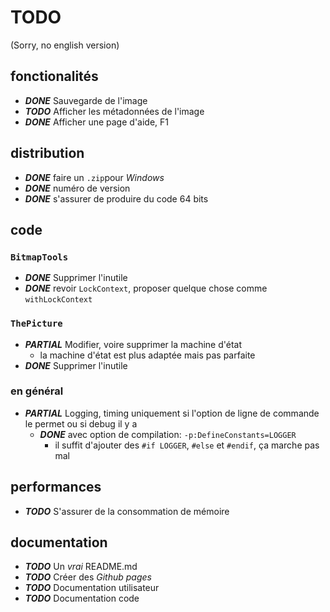﻿# TODO

(Sorry, no english version)

## fonctionalités
- ***DONE*** Sauvegarde de l'image
- ***TODO*** Afficher les métadonnées de l'image
- ***DONE*** Afficher une page d'aide, F1

## distribution
- ***DONE*** faire un `.zip`pour *Windows*
- ***DONE*** numéro de version
- ***DONE*** s'assurer de produire du code 64 bits

## code

### `BitmapTools`
- ***DONE*** Supprimer l'inutile
- ***DONE*** revoir `LockContext`, proposer quelque chose comme `withLockContext`

### `ThePicture`
- ***PARTIAL*** Modifier, voire supprimer la machine d'état
  - la machine d'état est plus adaptée mais pas parfaite
- ***DONE*** Supprimer l'inutile

### en général
- ***PARTIAL*** Logging, timing uniquement si l'option de ligne de commande le permet ou si debug il y a
  - ***DONE*** avec option de compilation: `-p:DefineConstants=LOGGER`
    - il suffit d'ajouter des `#if LOGGER`, `#else` et `#endif`, ça marche pas mal

## performances
- ***TODO*** S'assurer de la consommation de mémoire

## documentation
- ***TODO*** Un *vrai* README.md
- ***TODO*** Créer des *Github pages*
- ***TODO*** Documentation utilisateur
- ***TODO*** Documentation code

